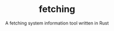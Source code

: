 <h1 align="center">fetching</h1>
<p align="center">A fetching system information tool written in Rust</p>
